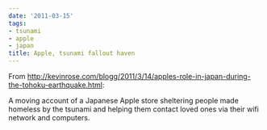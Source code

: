```yaml
---
date: '2011-03-15'
tags:
- tsunami
- apple
- japan
title: Apple, tsunami fallout haven
---
```


From http://kevinrose.com/blogg/2011/3/14/apples-role-in-japan-during-the-tohoku-earthquake.html:

A moving account of a Japanese Apple store sheltering people made homeless by the tsunami and helping them contact loved ones via their wifi network and computers.
